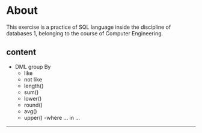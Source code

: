 # About

This exercise is a practice of SQL language inside the discipline of databases 1, belonging to the course of Computer Engineering.

## content

- DML group By
  - like
  - not like
  - length()
  - sum()
  - lower()
  - round()
  - avg()
  - upper()
  -where ... in ...

---
